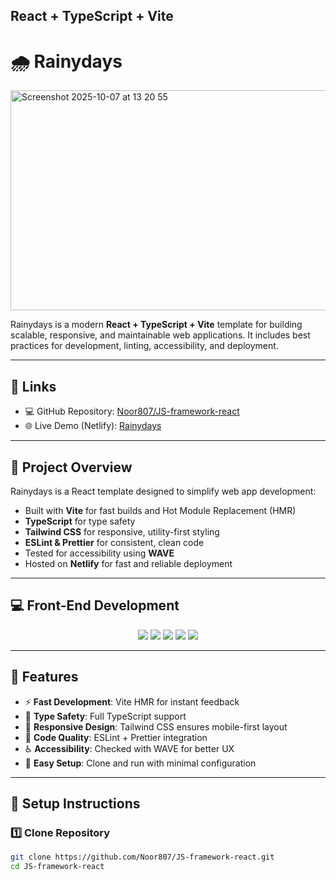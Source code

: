 ## React + TypeScript + Vite

# 🌧️ Rainydays

<img width="608" height="352" alt="Screenshot 2025-10-07 at 13 20 55" src="https://github.com/user-attachments/assets/8f305ecc-7b69-461c-959c-81687a54fd2d" />

Rainydays is a modern **React + TypeScript + Vite** template for building scalable, responsive, and maintainable web applications. It includes best practices for development, linting, accessibility, and deployment.

---


## 🔗 Links

- 💻 GitHub Repository: [Noor807/JS-framework-react](https://github.com/Noor807/JS-framework-react)  
- 🌐 Live Demo (Netlify): [Rainydays](https://noroff-rainydays.netlify.app)

---------------

## 📌 Project Overview

Rainydays is a React template designed to simplify web app development:

- Built with **Vite** for fast builds and Hot Module Replacement (HMR)  
- **TypeScript** for type safety  
- **Tailwind CSS** for responsive, utility-first styling  
- **ESLint & Prettier** for consistent, clean code  
- Tested for accessibility using **WAVE**  
- Hosted on **Netlify** for fast and reliable deployment  

---


## 💻 Front-End Development  
<p align="center">
  <img src="https://img.shields.io/badge/Vite-646CFF?style=for-the-badge&logo=vite&logoColor=white" />
  <img src="https://img.shields.io/badge/React-61DAFB?style=for-the-badge&logo=react&logoColor=black" />
  <img src="https://img.shields.io/badge/TypeScript-3178C6?style=for-the-badge&logo=typescript&logoColor=white" />
  <img src="https://img.shields.io/badge/HTML5-E34F26?style=for-the-badge&logo=html5&logoColor=white" />
  <img src="https://img.shields.io/badge/TailwindCSS-38B2AC?style=for-the-badge&logo=tailwind-css&logoColor=white" />
</p>


---

## 🚀 Features

- ⚡ **Fast Development**: Vite HMR for instant feedback  
- 🧠 **Type Safety**: Full TypeScript support  
- 🎨 **Responsive Design**: Tailwind CSS ensures mobile-first layout  
- 🧪 **Code Quality**: ESLint + Prettier integration  
- ♿ **Accessibility**: Checked with WAVE for better UX  
- 🔄 **Easy Setup**: Clone and run with minimal configuration  

---

## 💾 Setup Instructions

### 1️⃣ Clone Repository

```bash
git clone https://github.com/Noor807/JS-framework-react.git
cd JS-framework-react
